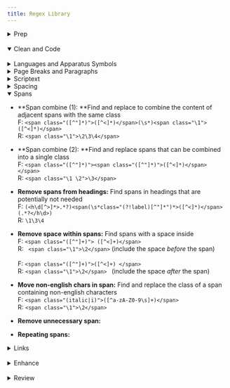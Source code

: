 ```yaml
---
title: Regex Library
---
```

<details close>

<summary>Prep</summary>

* **extract text**: in the Find window, choose <mark>'Extract'</mark> to pull contents from a file or project.<br>F: `<body(?msi)(.*?)</body>`

</details>

<br>

<details open>

<summary>Clean and Code</summary>

<br>

<details close>

<summary>Languages and Apparatus Symbols</summary>

* **lang-hbo: **Find instances of Hebrew.<br>F: `(([ְֱֲֳִֵֶַָֹֺֻּֽ֑֖֛֢֣֤֥֦֧֪֚֭֮֒֓֔֕֗֘֙֜֝֞֟֠֡֨֩֫֬֯־ֿ׀ׁׂ׃ׅׄ׆ׇאבגדהוזחטיךכלםמןנסעףפץצקרשתװױײ׳״]+-? ?)+)`



* **lang-grc: **Find instances of Greek.<br>F: `([\p{Greek}][\p{Greek} ́¨ˆ̂˘̆̑̃ˋ̔̓ ͂.,’“;]+\b)`



* **Apparatus Symbols: **Find apparatus symbols.<br>F: `([ℵ]|&#x(?:2135;|E(?:00[021];|5(?:0[45E6FA];|1[034679];))))`



* **Check Lang:** Find special lang characters.<br>F: `<span class="([^"]+)">([^A-Z][^<]*[āåâêëėèēîīôöòōûüū][^<]*)</span>`



* **Extract Lang: **Choose <mark>'Extract'</mark> to create a list of italicized words. Use this list to look for untagged `lang` or `translit`.<br>F: `<span class="(italic|i)">([^<]*)</span>`

</details>

<details close>

<summary>Page Breaks and Paragraphs</summary>

* **Pagebreak breaking words: **Find pagebreaks that are in between words.<br>F: `([a-z]+)-\s*(<span epub:type="pagebreak" id="[^"]*" title="[^"]*"></span>)`<br>R: `\2 \1`



* **Pagebreak with no space: **Find page breaks that have no space on either side.<br>F: `(\w+<span epub:type="pagebreak" id="[^"]*" title="[^"]*"></span>)(\w+)`<br>R: `\1 \2`



* **Pagebreak begin line space: **Find a pagebreak that has a space at the beginning of a line<br>F: `(<[^>]*><span epub:type="pagebreak"[^>]*></span>)\s`<br>R: `\1`



* **Find broken paragraphs (1): **Find potential broken paragraphs<br>F: `([^\.|!|”|?|"|>|)|:])</p>\s*<p[^>]*>\s*(<span epub:type="pagebreak" id="page.+?" title="[^>]*></span>)`<br>R: `\1 \2`



* **Find broken paragraphs (2): **Find potential broken paragraphs<br>F: `<p([^>]*)>\s*(<span epub:type="pagebreak" id="page.+?" title="[^>]*></span>)([a-z]+)`<br>! Case sensitive

</details>

<details close>

<summary>Scriptext</summary>

* **Scriptext Finder (1): **Find blockquotes that have `data-ref` tags in them. (<mark>Use _after_ running Percival</mark>)<br>F: `<blockquote>(\s*(<p[^>]*>.*?</p>\s*)*<p[^>]*>.*?(<a data-ref="[^"]*">[^<]*</a>.*?</p>\s*</blockquote>))`<br>R: `<blockquote class="scriptext">\1`



* **Scriptext Finder (2): **Find blockquotes that have a `data-ref` before it. (<mark>Use _after_ running Percival</mark>)<br>F: `(<a data-ref="[^"]*">([^<]*)</a>(:|.)</p>\s*)<blockquote>`<br>R: `\1<blockquote class="scriptext">`

</details>

<details close>

<summary>Spacing</summary>

* **No space between words: **Find and replace words with no space in between<br>F: `(<span class="(?!label)[^"]*">[^<]*</span>)(\w)`<br>R: `\1 \2`



* **No space between spans: **Find and replace span tags with no space in between<br>F: `(<span class="(?!label)[^"]*">[^<]*</span>)(<span class="(?!label)[^"]*">\w+[^<]*</span>)`<br>R:` \1 \2`



* **No space open parens: **Find and replace an opening parenthesis with no space before<br>F: `(\w</span>)(\()`<br>R: `\1 \2`



* **Begin span spacing:** Find spans lacking a space before<br> F: `([a-z]+)(<span)`<br>R: `\1 \2`



* **Space after first tag: **Find and replace opening tags with a space after<br>F: `<([^>])> (.*?)`<br>R: `<\1>\2`



* **Space before last tag:** Find and replace closing tags with a space before<br>F:  `</(p|td|h1|h2|h3)>`<br>R: `</\1>`



* **Dash spacing:** Find dashes with potential spacing issues<br>F: `(\s[^>/= ]*\s[-–][^</= ]*\s|\s[^>/= ]*[-–]\s[^</= ]*\s)`



* **Space after comma: **Find a comma with no space after<br>F: `,([^"’”'<0-9 —\)]+)`<br>R: `, \1`

</details>

<details open>

<summary>Spans</summary>

* **Span combine (1): **Find and replace to combine the content of adjacent spans with the same class<br>F: `<span class="([^"]*)">([^<]*)</span>(\s*)<span class="\1">([^<]*)</span>`<br>R: `<span class="\1">\2\3\4</span>`



* **Span combine (2): **Find and replace spans that can be combined into a single class<br>F: `<span class="([^"]*)"><span class="([^"]*)">([^<]*)</span></span>`<br>R: `<span class="\1 \2">\3</span>`



* **Remove spans from headings:** Find spans in headings that are potentially not needed<br>F: `(<h\d[^>]*>.*?)<span(\s*class="(?!label)[^"]*")*>([^<]*)</span>(.*?</h\d>)`<br>R: `\1\3\4`



* **Remove space within spans:** Find spans with a space inside<br>F: `<span class="([^"]+)"> ([^<]+)</span>`<br>R: ` <span class="\1">\2</span>` (include the space _before_ the span)<br><br>F: `<span class="([^"]+)">([^<]+) </span>`<br>R: `<span class="\1">\2</span> ` (include the space _after_ the span)



* **Move non-english chars in span:** Find and replace the class of a span containing non-english characters<br>F: `<span class="(italic|i)">([^a-zA-Z0-9\s]+)</span>`<br>R: `<span class="\1">\2</span>`



* **Remove unnecessary span:**
* **Repeating spans:**

</details>

<details close>

<summary>Links</summary>

</details>

</details>

<br>

<details close>

<summary>Enhance</summary>

* `code`, description

</details>

<br>

<details close>

<summary>Review</summary>

* `code`, description

</details>
